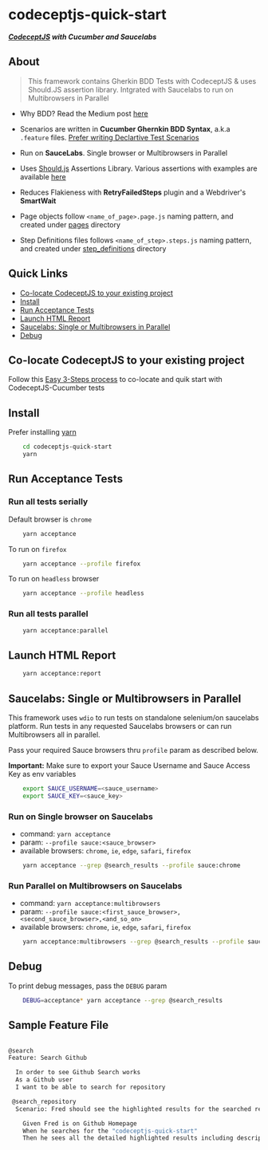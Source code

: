 # codeceptjs-quick-start

***[CodeceptJS][1] with Cucumber and Saucelabs***


## About

> This framework contains Gherkin BDD Tests with CodeceptJS & uses Should.JS assertion library. Intgrated with Saucelabs to run on Multibrowsers in Parallel

* Why BDD? Read the Medium post [here](https://hackernoon.com/bdd-in-3-minutes-c3f8fc022237)

* Scenarios are written in **Cucumber Ghernkin BDD Syntax**, a.k.a `.feature` files. [Prefer writing Declartive Test Scenarios][2]

* Run on **SauceLabs**. Single browser or Multibrowsers in Parallel

* Uses [Should.js][3] Assertions Library. Various assertions with examples are available [here][7]

* Reduces Flakieness with **RetryFailedSteps** plugin and a Webdriver's **SmartWait**

* Page objects follow `<name_of_page>.page.js` naming pattern, and created under [pages][4] directory

* Step Definitions files follows `<name_of_step>.steps.js` naming pattern, and created under [step_definitions][5] directory

## Quick Links

* [Co-locate CodeceptJS to your existing project](https://github.com/gkushang/codeceptjs-quick-start#colocate-codeceptjs-to-your-existing-project)
* [Install](https://github.com/gkushang/codeceptjs-quick-start/blob/master/README.md#install)
* [Run Acceptance Tests](https://github.com/gkushang/codeceptjs-quick-start/blob/master/README.md#run-acceptance-tests)
* [Launch HTML Report](https://github.com/gkushang/codeceptjs-quick-start/blob/master/README.md#launch-html-report)
* [Saucelabs: Single or Multibrowsers in Parallel](https://github.com/gkushang/codeceptjs-quick-start/blob/master/README.md#saucelabs-single-or-multibrowsers-in-parallel)
* [Debug](https://github.com/gkushang/codeceptjs-quick-start/blob/master/README.md#debug)


## Co-locate CodeceptJS to your existing project

Follow this [Easy 3-Steps process][8] to co-locate and quik start with CodeceptJS-Cucumber tests

## Install

Prefer installing [yarn][6]

```bash
    cd codeceptjs-quick-start
    yarn
```

## Run Acceptance Tests

### Run all tests serially

Default browser is `chrome`

```bash
    yarn acceptance
```

To run on `firefox`

```bash
    yarn acceptance --profile firefox
```

To run on `headless` browser

```bash
    yarn acceptance --profile headless
```

### Run all tests parallel

```bash
    yarn acceptance:parallel
```

## Launch HTML Report

```bash
    yarn acceptance:report
```

## Saucelabs: Single or Multibrowsers in Parallel

This framework uses `wdio` to run tests on standalone selenium/on saucelabs platform. Run tests in any requested Saucelabs browsers or can run Multibrowsers all in parallel.

Pass your required Sauce browsers thru `profile` param as described below.

**Important:** Make sure to export your Sauce Username and Sauce Access Key as env variables

```bash
    export SAUCE_USERNAME=<sauce_username>
    export SAUCE_KEY=<sauce_key>
```

### Run on Single browser on Saucelabs

* command: `yarn acceptance`
* param: `--profile sauce:<sauce_browser>`
* available browsers: `chrome`, `ie`, `edge`, `safari`, `firefox`

```bash
    yarn acceptance --grep @search_results --profile sauce:chrome
```

### Run Parallel on Multibrowsers on Saucelabs

* command: `yarn acceptance:multibrowsers`
* param: `--profile sauce:<first_sauce_browser>,<second_sauce_browser>,<and_so_on>`
* available browsers: `chrome`, `ie`, `edge`, `safari`, `firefox`

```bash
    yarn acceptance:multibrowsers --grep @search_results --profile sauce:chrome,ie,safari
```
>

## Debug

To print debug messages, pass the `DEBUG` param

```bash
    DEBUG=acceptance* yarn acceptance --grep @search_results
```

## Sample Feature File

```bash

@search
Feature: Search Github

  In order to see Github Search works
  As a Github user
  I want to be able to search for repository

 @search_repository
  Scenario: Fred should see the highlighted results for the searched repository

    Given Fred is on Github Homepage
    When he searches for the "codeceptjs-quick-start"
    Then he sees all the detailed highlighted results including description or license info and many more
  
```


[1]: https://codecept.io/
[2]: https://wiki.saucelabs.com/display/DOCS/Best+Practice%3A+Imperative+v.+Declarative+Testing+Scenarios
[3]: https://shouldjs.github.io/
[4]: https://github.com/gkushang/codeceptjs-quick-start/tree/master/tests/acceptance/pages
[5]: https://github.com/gkushang/codeceptjs-quick-start/tree/master/tests/acceptance/step_definitions
[6]: https://yarnpkg.com/en/docs/install#mac-stable
[7]: https://github.com/gkushang/codeceptjs-quick-start/blob/master/tests/acceptance/step_definitions/github.steps.js
[8]: https://github.com/gkushang/codeceptjs-quick-start/blob/master/tests/ADD_TO_PROJECT.md
